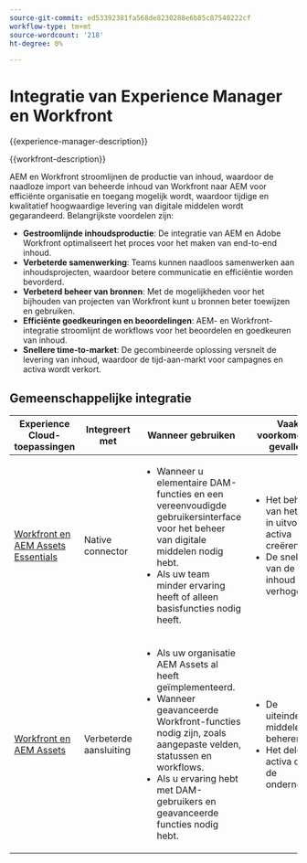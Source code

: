 ```yaml
---
source-git-commit: ed53392381fa568de8230288e6b85c87540222cf
workflow-type: tm+mt
source-wordcount: '218'
ht-degree: 0%

---
```



# Integratie van Experience Manager en Workfront

{{experience-manager-description}}

{{workfront-description}}

AEM en Workfront stroomlijnen de productie van inhoud, waardoor de naadloze import van beheerde inhoud van Workfront naar AEM voor efficiënte organisatie en toegang mogelijk wordt, waardoor tijdige en kwalitatief hoogwaardige levering van digitale middelen wordt gegarandeerd. Belangrijkste voordelen zijn:

+ **Gestroomlijnde inhoudsproductie**: De integratie van AEM en Adobe Workfront optimaliseert het proces voor het maken van end-to-end inhoud.
+ **Verbeterde samenwerking**: Teams kunnen naadloos samenwerken aan inhoudsprojecten, waardoor betere communicatie en efficiëntie worden bevorderd.
+ **Verbeterd beheer van bronnen**: Met de mogelijkheden voor het bijhouden van projecten van Workfront kunt u bronnen beter toewijzen en gebruiken.
+ **Efficiënte goedkeuringen en beoordelingen**: AEM- en Workfront-integratie stroomlijnt de workflows voor het beoordelen en goedkeuren van inhoud.
+ **Snellere time-to-market**: De gecombineerde oplossing versnelt de levering van inhoud, waardoor de tijd-aan-markt voor campagnes en activa wordt verkort.

## Gemeenschappelijke integratie

<table>
    <thead>
        <tr>
            <th>Experience Cloud-toepassingen</th>
            <th>Integreert met</th>
            <th>Wanneer gebruiken</th>
            <th>Vaak voorkomende gevallen</th>
        </tr>
    </thead>
    <tbody>
        <tr>
            <td><a href="https://experienceleague.adobe.com/docs/experience-manager-learn/assets-essentials/workfront/configure.html" target="_blank" rel="noreferrer">Workfront en AEM Assets Essentials</a></td>
            <td>Native connector</td>
            <td>
              <ul>
                <li>Wanneer u elementaire DAM-functies en een vereenvoudigde gebruikersinterface voor het beheer van digitale middelen nodig hebt.</li>
                <li>Als uw team minder ervaring heeft of alleen basisfuncties nodig heeft.</li>
              </ul>
            </td>
            <td>
                <ul>
                  <li>Het beheren van het werk in uitvoering activa creëren.</li>
                  <li>De snelheid van de inhoud verhogen.</li>
                </ul>
            </td>
        </tr>
        <tr>
            <td><a href="https://experienceleague.adobe.com/docs/experience-manager-learn/assets/workfront/enhanced-connector/aem-experts-series/overview.html" target="_blank" rel="noreferrer">Workfront en AEM Assets</a></td>
            <td>Verbeterde aansluiting</td>
            <td>
                <ul>
                    <li>Als uw organisatie AEM Assets al heeft geïmplementeerd.</li>
                    <li>Wanneer geavanceerde Workfront-functies nodig zijn, zoals aangepaste velden, statussen en workflows.</li>
                    <li>Als u ervaring hebt met DAM-gebruikers en geavanceerde functies nodig hebt.</li>
                </ul>
            </td>
            <td>
              <ul>
                <li>De uiteindelijke middelen beheren.</li>
                <li>Het delen van activa over de onderneming.</li>
              </ul>
            </td>
        </tr>
    </tbody>          
</table>
